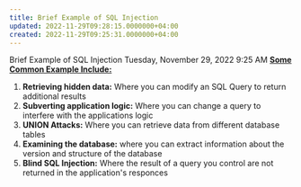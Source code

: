 ```yaml
---
title: Brief Example of SQL Injection
updated: 2022-11-29T09:28:15.0000000+04:00
created: 2022-11-29T09:25:31.0000000+04:00
---
```


Brief Example of SQL Injection
Tuesday, November 29, 2022
9:25 AM
**<u>Some Common Example Include:</u>**

1.  **Retrieving hidden data:** Where you can modify an SQL Query to return additional results
2.  **Subverting application logic:** Where you can change a query to interfere with the applications logic
3.  **UNION Attacks:** Where you can retrieve data from different database tables
4.  **Examining the database:** where you can extract information about the version and structure of the database
5.  **Blind SQL Injection:** Where the result of a query you control are not returned in the application's responces


